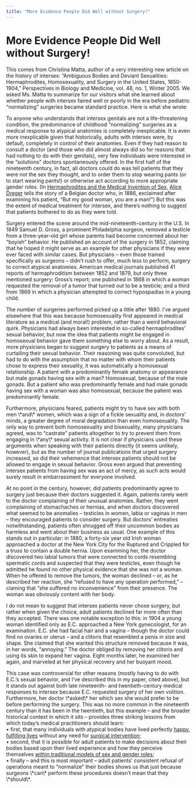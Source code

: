 ```yaml
---
title: "More Evidence People Did Well without Surgery!"
---
```


# More Evidence People Did Well without Surgery!

<p>This comes from Christina Matta, author of a very interesting new article on the history of intersex: “Ambiguous Bodies and Deviant Sexualities: Hermaphrodites, Homosexuality, and Surgery in the United States, 1850-1904,” Perspectives in Biology and Medicine, vol. 48, no. 1, Winter 2005. We asked Ms. Matta to summarize for our visitors what she learned about whether people with intersex faired well or poorly in the era before pediatric “normalizing” surgeries became standard practice. Here is what she wrote:  </p>

<p>To anyone who understands that intersex genitals are not a life-threatening condition, the predominance of childhood “normalizing” surgeries as a medical response to atypical anatomies is completely inexplicable. It is even more inexplicable given that historically, adults with intersex were, by default, completely in control of their anatomies. Even if they had reason to consult a doctor (and those who did almost always did so for reasons that had nothing to do with their genitals), very few individuals were interested in the “solutions” doctors spontaneously offered. In the first half of the nineteenth century, in fact, all doctors could do was tell patients that they were not the sex they thought, and to order them to stop wearing pants (or to start wearing pants!) or otherwise act according to more appropriate gender roles. (In <a href="http://www.isna.org/books/medicalinvention">Hermaphrodites and the Medical Invention of Sex</a>, <a href="http://www.isna.org/about/dreger">Alice Dreger</a> tells the story of a Belgian doctor who, in 1886, exclaimed after examining his patient, “But my good woman, you are a man!”) But this was the extent of medical treatment for intersex, and there’s nothing to suggest that patients bothered to do as they were told.  </p>

<p>Surgery entered the scene around the mid-nineteenth-century in the U.S. In 1849 Samuel D. Gross, a prominent Philadelphia surgeon, removed a testicle from a three-year-old girl whose parents had become concerned about her “boyish” behavior. He published an account of the surgery in 1852, claiming that he hoped it might serve as an example for other physicians if they were ever faced with similar cases. But physicians – even those trained specifically as surgeons – didn’t rush to offer, much less to perform, surgery to correct atypical anatomies. American medical journals published 41 reports of hermaphroditism between 1852 and 1879, but only three mentioned surgery: Gross’s report; one published in 1868 in which a woman requested the removal of a tumor that turned out to be a testicle; and a third from 1869 in which a physician attempted to correct hypospadias in a young child.  </p>

<p>The number of surgeries performed picked up a little after 1880. I’ve argued elsewhere that this was because homosexuality first appeared in medical literature as a medical (and moral!) problem, rather than a weird behavioral quirk. Physicians had always been interested in so-called hermaphrodites’ sexual behavior, but now the idea that patients might be engaged in homosexual behavior gave them something else to worry about. As a result, more physicians began to suggest surgery to patients as a means of curtailing their sexual behavior. Their reasoning was quite convoluted, but had to do with the assumption that no matter with whom their patients chose to express their sexuality, it was automatically a homosexual relationship. A patient with a predominantly female anatomy or appearance but male gonads having sex with a man? Homosexual, because of the male gonads. But a patient who was predominantly female and had male gonads having sex with a woman was also homosexual, because the patient was predominantly female.  </p>

<p>Furthermore, physicians feared, patients might try to have sex with both men \*and\* women, which was a sign of a fickle sexuality and, in doctors’ minds, a greater degree of moral degradation than even homosexuality. The only way to prevent both homosexuality and bisexuality, many physicians agreed, was to “castrate” patients altogether to try to prevent them from engaging in \*any\* sexual activity. It is not clear if physicians used these arguments when speaking with their patients directly (it seems unlikely, however), but as the number of journal publications that urged surgery increased, so did their vehemence that intersex patients should not be allowed to engage in sexual behavior. Gross even argued that preventing intersex patients from having sex was an act of mercy, as such acts would surely result in embarrassment for everyone involved.  </p>

<p>At no point in the century, however, did patients predominantly agree to surgery just because their doctors suggested it. Again, patients rarely went to the doctor complaining of their unusual anatomies. Rather, they went complaining of stomachaches or hernias, and when doctors discovered what seemed to be anomalies – testicles in women, labia or vaginas in men – they encouraged patients to consider surgery. But doctors’ entreaties notwithstanding, patients often shrugged off their uncommon bodies as harmless and went about their business as usual. One example of this stands out in particular: in 1880, a forty-six year old Irish woman approached a doctor at the New York City for the Ruptured and Crippled for a truss to contain a double hernia. Upon examining her, the doctor discovered two labial tumors that were connected to cords resembling spermatic cords and suspected that they were testicles, even though he admitted he found no other physical evidence that she was not a woman. When he offered to remove the tumors, the woman declined – or, as he described her reaction, she “refused to have any operation performed,” – claming that “she suffered no inconvenience” from their presence. The woman was obviously content with her body.  </p>

<p>I do not mean to suggest that intersex patients never chose surgery, but rather when given the choice, adult patients declined far more often than they accepted. There was one notable exception to this: in 1904 a young woman identified only as E.C. approached a New York gynecologist, for an examination. E.C. she had facial hair and a vagina &#8211; though the doctor could find no ovaries or uterus &#8211; and a clitoris that resembled a penis in size and shape. She claimed that she wanted this structure removed because it was, in her words, “annoying.” The doctor obliged by removing her clitoris and using its skin to expand her vagina. Eight months later, he examined her again, and marveled at her physical recovery and her buoyant mood.  </p>

<p>This case was controversial for other reasons (mostly having to do with E.C.’s sexual behavior, and I’ve described this in my paper, cited above), but it stands out against both late nineteenth- and twentieth-century medical responses to intersex because E.C. requested surgery of her own volition. Furthermore, her doctor \*asked\* her which sex she would prefer to be before performing the surgery. This was no more common in the nineteenth century than it has been in the twentieth, but this example – and the broader historical context in which it sits &#8211; provides three striking lessons from which today’s medical practitioners should learn:  <br />
• first, that many individuals with atypical bodies have lived perfectly <a href="http://www.isna.org/faq/healthy">happy, fulfilling lives</a> without any need for <a href="http://www.isna.org/faq/gender_assignment">surgical intervention</a>;  <br />
• second, that it is possible for adult patients to make decisions about their bodies based upon their lived experience and how they perceive themselves <a href="http://www.isna.org/faq/third-gender">within traditional models of sex and gender roles</a>;  <br />
• finally – and this is most important – adult patients’ consistent refusal of operations meant to “normalize” their bodies shows us that just because surgeons \*can\* perform these procedures doesn’t mean that they \*should\*.</p>